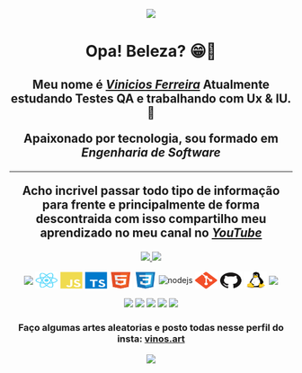 <p align="center" style="border-radius:100%"><img height="auto" width="20%"  src="https://i.picasion.com/pic92/b640e63da3ed3f296541b628df4b7278.gif" ></p>

<div>
  <h1 align="center">Opa! Beleza? 😁👋</h1>
  <h2 align="center">Meu nome é <a href="https://www.linkedin.com/in/ggvinos/"><i>Vinicios Ferreira</i></a> Atualmente estudando <b></b>Testes QA<b> e trabalhando com Ux & IU. 🧠
  <p align="center"> Apaixonado por tecnologia, sou formado em <i>Engenharia de Software</i>
  </b> <hr>
  <p align="center">Acho incrivel passar todo tipo de informação para frente e principalmente de forma descontraida com isso compartilho meu aprendizado no meu canal no <a href="https://www.youtube.com/channel/UCpB31XNJ0nnU_jLl8yd1ymQ"><i>YouTube</i></a>
  
    
  
</div>

<div align="center">
  <a href="https://github.com/ggvinos">
    <img height="150em" src="https://github-readme-stats.vercel.app/api?username=ggvinos&count_private=true&include_all_commits=true&show_icons=true&theme=dracula&hide_border=false&show_owner=true"/>
    <img height="150em" src="https://github-readme-stats.vercel.app/api/top-langs/?username=ggvinos&theme=dracula&hide_border=false&&layout=compact"/>
  </a>
</div>
<div align="center" valign="top"><br>
  
  <img align="center"  width="50" src="https://cdn.discordapp.com/attachments/929707861125255178/948016414286049300/e8nZC.gif">
  
  <img align="center" alt="React" height="30" width="40" src="https://raw.githubusercontent.com/devicons/devicon/master/icons/react/react-original.svg">
  <img align="center" alt="Js" height="30" width="40" src="https://raw.githubusercontent.com/devicons/devicon/master/icons/javascript/javascript-plain.svg">
  <img align="center" alt="Js" height="30" width="40" src="https://raw.githubusercontent.com/devicons/devicon/master/icons/typescript/typescript-plain.svg">
  <img align="center" alt="HTML" height="30" width="40" src="https://raw.githubusercontent.com/devicons/devicon/master/icons/html5/html5-original.svg">
  <img align="center" alt="CSS" height="30" width="40" src="https://raw.githubusercontent.com/devicons/devicon/master/icons/css3/css3-original.svg">
  <img align="center" alt="nodejs" height="30" width="40" src="https://cdn.worldvectorlogo.com/logos/nodejs-icon.svg">
  <img align="center" alt="git" height="30" width="40" src="https://raw.githubusercontent.com/devicons/devicon/master/icons/git/git-original.svg">
<img align="center" alt="github" height="30" width="40" src="https://raw.githubusercontent.com/devicons/devicon/master/icons/github/github-original.svg">
  <img align="center" alt="linux" height="30" width="40" src="https://raw.githubusercontent.com/devicons/devicon/master/icons/linux/linux-original.svg">
  
  <img align="center"  width="50" src="https://cdn.discordapp.com/attachments/929707861125255178/948018677171769374/mR5uHXLuePGT.gif">
  
</div><br>
<div align="center">
  <a href="https://www.youtube.com/channel/UCpB31XNJ0nnU_jLl8yd1ymQ" target="_blank"><img src="https://img.shields.io/badge/YouTube-FF0000?style=for-the-badge&logo=youtube&logoColor=white" target="_blank"></a>
  <a href="https://www.instagram.com/vini.oi/" target="_blank"><img src="https://img.shields.io/badge/-Instagram-%23E4405F?style=for-the-badge&logo=instagram&logoColor=white" target="_blank"></a>
  <a href="https://www.facebook.com/vnooss" target="_blank"><img src="https://img.shields.io/badge/Facebook-1877F2?style=for-the-badge&logo=facebook&logoColor=white" target="_blank"></a>
  <a href="https://www.linkedin.com/in/ggvinos/" target="_blank"><img src="https://img.shields.io/badge/-LinkedIn-%230077B5?style=for-the-badge&logo=linkedin&logoColor=white" target="_blank"></a> 
  <a href="mailto:vincios1901@gmail.com"><img src="https://img.shields.io/badge/-Gmail-%23333?style=for-the-badge&logo=gmail&logoColor=white" target="_blank"></a>
</div>
<div align="center">
  <h3>Faço algumas artes aleatorias e posto todas nesse perfil do insta: <a href="https://www.instagram.com/vinos.art/">vinos.art</a></h3>
 
  <a href="https://www.instagram.com/vinos.art/">
 <img align="center" width="800" src="https://cdn.discordapp.com/attachments/929707861125255178/948987453967065168/Untitled-4.png">
  </a>
</div>
<div align="center">
